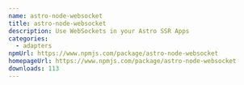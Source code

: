 ```yaml
---
name: astro-node-websocket
title: astro-node-websocket
description: Use WebSockets in your Astro SSR Apps
categories:
  - adapters
npmUrl: https://www.npmjs.com/package/astro-node-websocket
homepageUrl: https://www.npmjs.com/package/astro-node-websocket
downloads: 113
---
```

